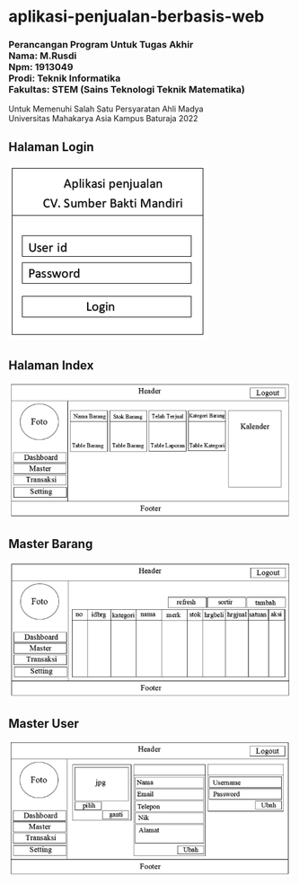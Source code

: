 # aplikasi-penjualan-berbasis-web


<h3> Perancangan Program Untuk Tugas Akhir<br> Nama: M.Rusdi <br>Npm: 1913049<br>Prodi: Teknik Informatika<br>Fakultas: STEM (Sains Teknologi Teknik Matematika)</h3>
<p> Untuk Memenuhi Salah Satu Persyaratan Ahli Madya <br>Universitas Mahakarya Asia Kampus Baturaja 2022</p>

## Halaman Login
<img src="gambar/login.PNG" size="15px">

## Halaman Index
<img src="gambar/index.PNG" size="15px">

## Master Barang
<img src="gambar/master barang.PNG" size="15px">

## Master User
<img src="gambar/master user.PNG" size="15px">
